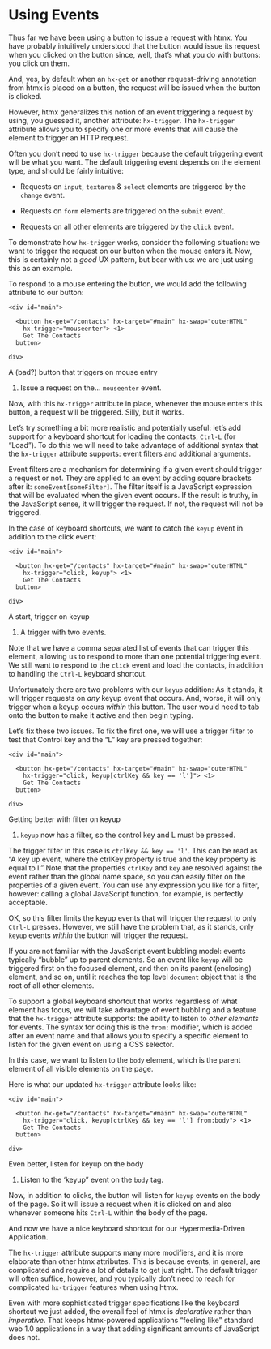 # Using Events

Thus far we have been using a button to issue a request with htmx. You have probably intuitively understood that the button would issue its request when you clicked on the button since, well, that’s what you do with buttons: you click on them.

And, yes, by default when an `hx-get` or another request-driving annotation from htmx is placed on a button, the request will be issued when the button is clicked.

However, htmx generalizes this notion of an event triggering a request by using, you guessed it, another attribute: `hx-trigger`. The `hx-trigger` attribute allows you to specify one or more events that will cause the element to trigger an HTTP request.

Often you don’t need to use `hx-trigger` because the default triggering event will be what you want. The default triggering event depends on the element type, and should be fairly intuitive:

*   Requests on `input`, `textarea` & `select` elements are triggered by the `change` event.
    
*   Requests on `form` elements are triggered on the `submit` event.
    
*   Requests on all other elements are triggered by the `click` event.
    

To demonstrate how `hx-trigger` works, consider the following situation: we want to trigger the request on our button when the mouse enters it. Now, this is certainly not a _good_ UX pattern, but bear with us: we are just using this as an example.

To respond to a mouse entering the button, we would add the following attribute to our button:

    <div id="main">
    
      <button hx-get="/contacts" hx-target="#main" hx-swap="outerHTML"
        hx-trigger="mouseenter"> <1>
        Get The Contacts
      button>
    
    div>

A (bad?) button that triggers on mouse entry

1.  Issue a request on the… `mouseenter` event.
    

Now, with this `hx-trigger` attribute in place, whenever the mouse enters this button, a request will be triggered. Silly, but it works.

Let’s try something a bit more realistic and potentially useful: let’s add support for a keyboard shortcut for loading the contacts, `Ctrl-L` (for “Load”). To do this we will need to take advantage of additional syntax that the `hx-trigger` attribute supports: event filters and additional arguments.

Event filters are a mechanism for determining if a given event should trigger a request or not. They are applied to an event by adding square brackets after it: `someEvent[someFilter]`. The filter itself is a JavaScript expression that will be evaluated when the given event occurs. If the result is truthy, in the JavaScript sense, it will trigger the request. If not, the request will not be triggered.

In the case of keyboard shortcuts, we want to catch the `keyup` event in addition to the click event:

    <div id="main">
    
      <button hx-get="/contacts" hx-target="#main" hx-swap="outerHTML"
        hx-trigger="click, keyup"> <1>
        Get The Contacts
      button>
    
    div>

A start, trigger on keyup

1.  A trigger with two events.
    

Note that we have a comma separated list of events that can trigger this element, allowing us to respond to more than one potential triggering event. We still want to respond to the `click` event and load the contacts, in addition to handling the `Ctrl-L` keyboard shortcut.

Unfortunately there are two problems with our `keyup` addition: As it stands, it will trigger requests on _any_ keyup event that occurs. And, worse, it will only trigger when a keyup occurs _within_ this button. The user would need to tab onto the button to make it active and then begin typing.

Let’s fix these two issues. To fix the first one, we will use a trigger filter to test that Control key and the “L” key are pressed together:

    <div id="main">
    
      <button hx-get="/contacts" hx-target="#main" hx-swap="outerHTML"
        hx-trigger="click, keyup[ctrlKey && key == 'l']"> <1>
        Get The Contacts
      button>
    
    div>

Getting better with filter on keyup

1.  `keyup` now has a filter, so the control key and L must be pressed.
    

The trigger filter in this case is `ctrlKey && key == 'l'`. This can be read as “A key up event, where the ctrlKey property is true and the key property is equal to l.” Note that the properties `ctrlKey` and `key` are resolved against the event rather than the global name space, so you can easily filter on the properties of a given event. You can use any expression you like for a filter, however: calling a global JavaScript function, for example, is perfectly acceptable.

OK, so this filter limits the keyup events that will trigger the request to only `Ctrl-L` presses. However, we still have the problem that, as it stands, only `keyup` events _within_ the button will trigger the request.

If you are not familiar with the JavaScript event bubbling model: events typically “bubble” up to parent elements. So an event like `keyup` will be triggered first on the focused element, and then on its parent (enclosing) element, and so on, until it reaches the top level `document` object that is the root of all other elements.

To support a global keyboard shortcut that works regardless of what element has focus, we will take advantage of event bubbling and a feature that the `hx-trigger` attribute supports: the ability to listen to _other elements_ for events. The syntax for doing this is the `from:` modifier, which is added after an event name and that allows you to specify a specific element to listen for the given event on using a CSS selector.

In this case, we want to listen to the `body` element, which is the parent element of all visible elements on the page.

Here is what our updated `hx-trigger` attribute looks like:

    <div id="main">
    
      <button hx-get="/contacts" hx-target="#main" hx-swap="outerHTML"
        hx-trigger="click, keyup[ctrlKey && key == 'l'] from:body"> <1>
        Get The Contacts
      button>
    
    div>

Even better, listen for keyup on the body

1.  Listen to the ‘keyup” event on the `body` tag.
    

Now, in addition to clicks, the button will listen for `keyup` events on the body of the page. So it will issue a request when it is clicked on and also whenever someone hits `Ctrl-L` within the body of the page.

And now we have a nice keyboard shortcut for our Hypermedia-Driven Application.

The `hx-trigger` attribute supports many more modifiers, and it is more elaborate than other htmx attributes. This is because events, in general, are complicated and require a lot of details to get just right. The default trigger will often suffice, however, and you typically don’t need to reach for complicated `hx-trigger` features when using htmx.

Even with more sophisticated trigger specifications like the keyboard shortcut we just added, the overall feel of htmx is _declarative_ rather than _imperative_. That keeps htmx-powered applications “feeling like” standard web 1.0 applications in a way that adding significant amounts of JavaScript does not.